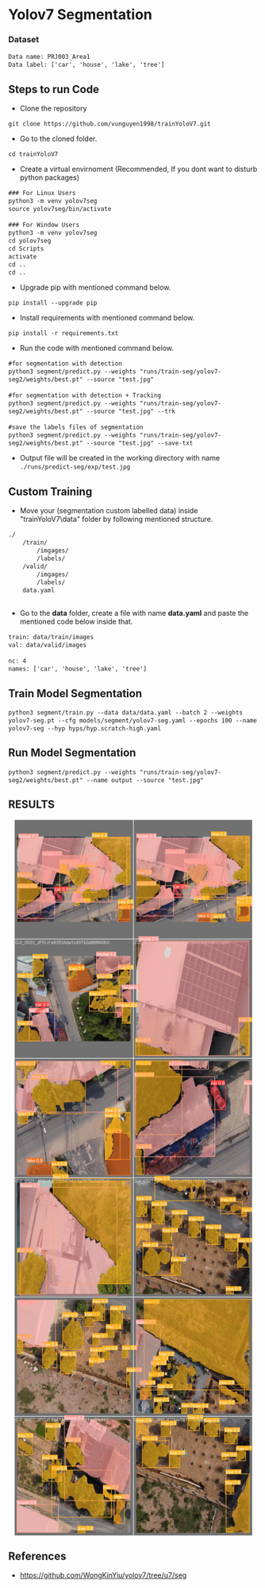 # Yolov7 Segmentation 

### Dataset 
```
Data name: PRJ003_Area1
Data label: ['car', 'house', 'lake', 'tree']
```

## Steps to run Code

- Clone the repository
```
git clone https://github.com/vunguyen1998/trainYoloV7.git
```
- Go to the cloned folder.
```
cd trainYoloV7
```
- Create a virtual envirnoment (Recommended, If you dont want to disturb python packages)
```
### For Linux Users
python3 -m venv yolov7seg
source yolov7seg/bin/activate

### For Window Users
python3 -m venv yolov7seg
cd yolov7seg
cd Scripts
activate
cd ..
cd ..
```
- Upgrade pip with mentioned command below.
```
pip install --upgrade pip
```
- Install requirements with mentioned command below.
```
pip install -r requirements.txt
```

- Run the code with mentioned command below.
```
#for segmentation with detection
python3 segment/predict.py --weights "runs/train-seg/yolov7-seg2/weights/best.pt" --source "test.jpg"

#for segmentation with detection + Tracking
python3 segment/predict.py --weights "runs/train-seg/yolov7-seg2/weights/best.pt" --source "test.jpg" --trk

#save the labels files of segmentation
python3 segment/predict.py --weights "runs/train-seg/yolov7-seg2/weights/best.pt" --source "test.jpg" --save-txt
```

- Output file will be created in the working directory with name `./runs/predict-seg/exp/test.jpg`


## Custom Training

- Move your (segmentation custom labelled data) inside "trainYoloV7\data" folder by following mentioned structure.
```
./
    /train/
        /imgages/
        /labels/
    /valid/
        /imgages/
        /labels/
    data.yaml
    
```



- Go to the <b>data</b> folder, create a file with name <b>data.yaml</b> and paste the mentioned code below inside that.

```
train: data/train/images
val: data/valid/images

nc: 4
names: ['car', 'house', 'lake', 'tree']
```
## Train Model Segmentation
```
python3 segment/train.py --data data/data.yaml --batch 2 --weights yolov7-seg.pt --cfg models/segment/yolov7-seg.yaml --epochs 100 --name yolov7-seg --hyp hyps/hyp.scratch-high.yaml

```

## Run Model Segmentation
```
python3 segment/predict.py --weights "runs/train-seg/yolov7-seg2/weights/best.pt" --name output --source "test.jpg"
```

## RESULTS
<style>
.result {
  width: 100%;
  display: flex;
  flex-wrap: wrap;
  justify-content: center;
  align-items: center;
}
.result img {
  width: 80%;
  min-width: 480px;
  max-width: 640px;

}
</style>
<div class="result">
  <img src="/runs/train-seg/yolov7-seg/val_batch0_pred.jpg">
  <img src="/runs/train-seg/yolov7-seg/val_batch1_pred.jpg">
  <img src="/runs/train-seg/yolov7-seg/val_batch2_pred.jpg">
</div>


## References
- https://github.com/WongKinYiu/yolov7/tree/u7/seg
